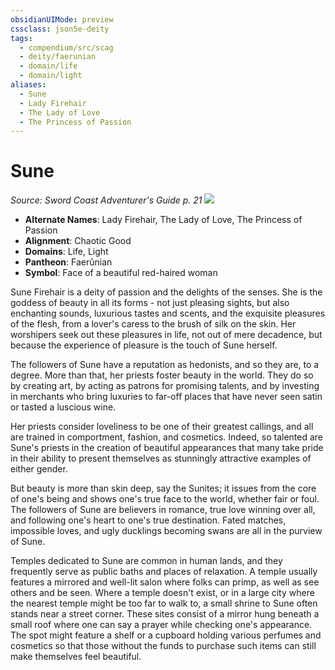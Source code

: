 ```yaml
---
obsidianUIMode: preview
cssclass: json5e-deity
tags:
  - compendium/src/scag
  - deity/faerunian
  - domain/life
  - domain/light
aliases:
  - Sune
  - Lady Firehair
  - The Lady of Love
  - The Princess of Passion
---
```

# Sune
*Source: Sword Coast Adventurer's Guide p. 21* 
![](/compendium/deities/img/symbol-of-sune.jpg#symbol)

- **Alternate Names**: Lady Firehair, The Lady of Love, The Princess of Passion
- **Alignment**: Chaotic Good
- **Domains**: Life, Light
- **Pantheon**: Faerûnian
- **Symbol**: Face of a beautiful red-haired woman

Sune Firehair is a deity of passion and the delights of the senses. She is the goddess of beauty in all its forms - not just pleasing sights, but also enchanting sounds, luxurious tastes and scents, and the exquisite pleasures of the flesh, from a lover's caress to the brush of silk on the skin. Her worshipers seek out these pleasures in life, not out of mere decadence, but because the experience of pleasure is the touch of Sune herself.

The followers of Sune have a reputation as hedonists, and so they are, to a degree. More than that, her priests foster beauty in the world. They do so by creating art, by acting as patrons for promising talents, and by investing in merchants who bring luxuries to far-off places that have never seen satin or tasted a luscious wine.

Her priests consider loveliness to be one of their greatest callings, and all are trained in comportment, fashion, and cosmetics. Indeed, so talented are Sune's priests in the creation of beautiful appearances that many take pride in their ability to present themselves as stunningly attractive examples of either gender.

But beauty is more than skin deep, say the Sunites; it issues from the core of one's being and shows one's true face to the world, whether fair or foul. The followers of Sune are believers in romance, true love winning over all, and following one's heart to one's true destination. Fated matches, impossible loves, and ugly ducklings becoming swans are all in the purview of Sune.

Temples dedicated to Sune are common in human lands, and they frequently serve as public baths and places of relaxation. A temple usually features a mirrored and well-lit salon where folks can primp, as well as see others and be seen. Where a temple doesn't exist, or in a large city where the nearest temple might be too far to walk to, a small shrine to Sune often stands near a street corner. These sites consist of a mirror hung beneath a small roof where one can say a prayer while checking one's appearance. The spot might feature a shelf or a cupboard holding various perfumes and cosmetics so that those without the funds to purchase such items can still make themselves feel beautiful.